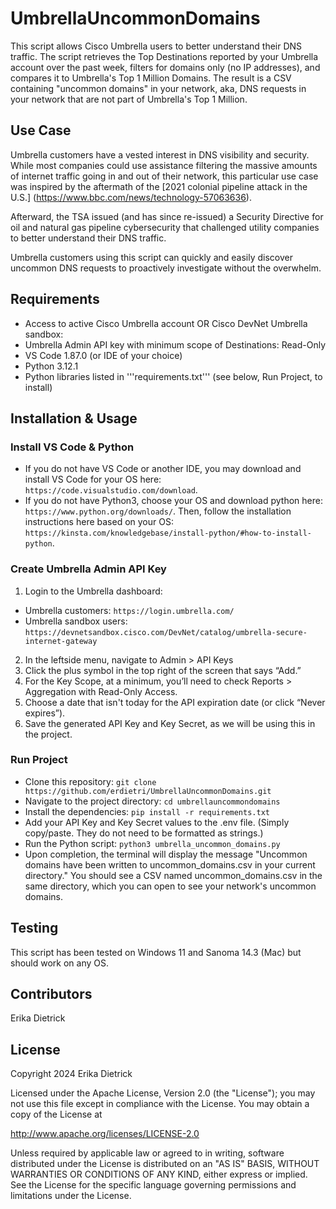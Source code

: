 # UmbrellaUncommonDomains
This script allows Cisco Umbrella users to better understand their DNS traffic. The script retrieves the Top Destinations reported by your Umbrella account over the past week, filters for domains only (no IP addresses), and compares it to Umbrella's Top 1 Million Domains. The result is a CSV containing "uncommon domains" in your network, aka, DNS requests in your network that are not part of Umbrella's Top 1 Million. 

## Use Case
Umbrella customers have a vested interest in DNS visibility and security. While most companies could use assistance filtering the massive amounts of internet traffic going in and out of their network, this particular use case was inspired by the aftermath of the [2021 colonial pipeline attack in the U.S.] (https://www.bbc.com/news/technology-57063636).

Afterward, the TSA issued (and has since re-issued) a Security Directive for oil and natural gas pipeline cybersecurity that challenged utility companies to better understand their DNS traffic.

Umbrella customers using this script can quickly and easily discover uncommon DNS requests to proactively investigate without the overwhelm.

## Requirements
* Access to active Cisco Umbrella account OR Cisco DevNet Umbrella sandbox:
* Umbrella Admin API key with minimum scope of Destinations: Read-Only
* VS Code 1.87.0 (or IDE of your choice)
* Python 3.12.1
* Python libraries listed in '''requirements.txt''' (see below, Run Project, to install)

## Installation & Usage
### Install VS Code & Python
* If you do not have VS Code or another IDE, you may download and install VS Code for your OS here: ```https://code.visualstudio.com/download```.
* If you do not have Python3, choose your OS and download python here: ```https://www.python.org/downloads/```. Then, follow the installation instructions here based on your OS: ```https://kinsta.com/knowledgebase/install-python/#how-to-install-python```.

### Create Umbrella Admin API Key
1. Login to the Umbrella dashboard:
 * Umbrella customers: ```https://login.umbrella.com/```
 * Umbrella sandbox users: ```https://devnetsandbox.cisco.com/DevNet/catalog/umbrella-secure-internet-gateway```
2. In the leftside menu, navigate to Admin > API Keys
3. Click the plus symbol in the top right of the screen that says “Add.”
4. For the Key Scope, at a minimum, you’ll need to check Reports > Aggregation with Read-Only Access.
5. Choose a date that isn't today for the API expiration date (or click “Never expires”).
6. Save the generated API Key and Key Secret, as we will be using this in the project.
    
### Run Project
* Clone this repository:
```git clone https://github.com/erdietri/UmbrellaUncommonDomains.git```
* Navigate to the project directory:
```cd umbrellauncommondomains```
* Install the dependencies:
```pip install -r requirements.txt```
* Add your API Key and Key Secret values to the .env file. (Simply copy/paste. They do not need to be formatted as strings.)
* Run the Python script:
```python3 umbrella_uncommon_domains.py```
* Upon completion, the terminal will display the message "Uncommon domains have been written to uncommon_domains.csv in your current directory." You should see a CSV named uncommon_domains.csv in the same directory, which you can open to see your network's uncommon domains.

## Testing
This script has been tested on Windows 11 and Sanoma 14.3 (Mac) but should work on any OS.

## Contributors
Erika Dietrick

## License
Copyright 2024 Erika Dietrick

Licensed under the Apache License, Version 2.0 (the "License");
you may not use this file except in compliance with the License.
You may obtain a copy of the License at

   http://www.apache.org/licenses/LICENSE-2.0

Unless required by applicable law or agreed to in writing, software
distributed under the License is distributed on an "AS IS" BASIS,
WITHOUT WARRANTIES OR CONDITIONS OF ANY KIND, either express or implied.
See the License for the specific language governing permissions and
limitations under the License.

